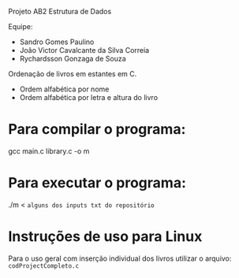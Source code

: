 Projeto AB2 Estrutura de Dados

Equipe:
- Sandro Gomes Paulino
- João Victor Cavalcante da Silva Correia
- Rychardsson Gonzaga de Souza

Ordenação de livros em estantes em C.

- Ordem alfabética por nome
- Ordem alfabética por letra e altura do livro
  

# Para compilar o programa: 
gcc main.c library.c -o m

# Para executar o programa: 
./m < `alguns dos inputs txt do repositório`

# Instruções de uso para Linux

Para o uso geral com inserção individual dos livros utilizar o arquivo: `codProjectCompleto.c`


